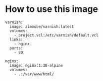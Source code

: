 # How to use this image

    varnish:
      image: zimmobe/varnish:latest
      volumes:
        - project.vcl:/etc/varnish/default.vcl
      links:
        - nginx
      ports:
        - 80
    
    nginx:
      image: nginx:1.10-alpine
      volumes:
        - .:/var/www/html/

